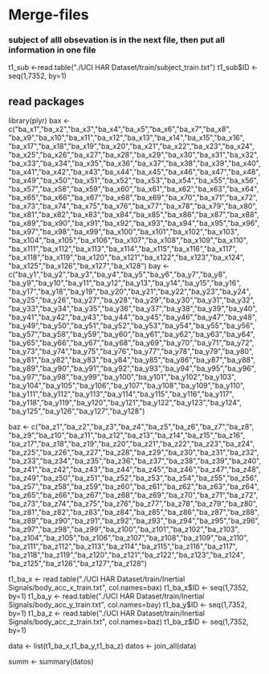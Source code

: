 Merge-files
===========
### subject of alll obsevation is in the next file, then put all information in one file
t1_sub <-read.table("./UCI HAR Dataset/train/subject_train.txt")
t1_sub$ID <- seq(1,7352, by=1)
## read packages
library(plyr)
bax <- c("ba_x1","ba_x2","ba_x3","ba_x4","ba_x5","ba_x6","ba_x7","ba_x8",
        "ba_x9","ba_x10","ba_x11","ba_x12","ba_x13","ba_x14","ba_x15","ba_x16",
        "ba_x17","ba_x18","ba_x19","ba_x20","ba_x21","ba_x22","ba_x23","ba_x24",
        "ba_x25","ba_x26","ba_x27","ba_x28","ba_x29","ba_x30","ba_x31","ba_x32",
        "ba_x33","ba_x34","ba_x35","ba_x36","ba_x37","ba_x38","ba_x39","ba_x40",
        "ba_x41","ba_x42","ba_x43","ba_x44","ba_x45","ba_x46","ba_x47","ba_x48",
        "ba_x49","ba_x50","ba_x51","ba_x52","ba_x53","ba_x54","ba_x55","ba_x56",
        "ba_x57","ba_x58","ba_x59","ba_x60","ba_x61","ba_x62","ba_x63","ba_x64",
        "ba_x65","ba_x66","ba_x67","ba_x68","ba_x69","ba_x70","ba_x71","ba_x72",
        "ba_x73","ba_x74","ba_x75","ba_x76","ba_x77","ba_x78","ba_x79","ba_x80",
        "ba_x81","ba_x82","ba_x83","ba_x84","ba_x85","ba_x86","ba_x87","ba_x88",
        "ba_x89","ba_x90","ba_x91","ba_x92","ba_x93","ba_x94","ba_x95","ba_x96",
        "ba_x97","ba_x98","ba_x99","ba_x100","ba_x101","ba_x102","ba_x103",
        "ba_x104","ba_x105","ba_x106","ba_x107","ba_x108","ba_x109","ba_x110",
        "ba_x111","ba_x112","ba_x113","ba_x114","ba_x115","ba_x116","ba_x117",
        "ba_x118","ba_x119","ba_x120","ba_x121","ba_x122","ba_x123","ba_x124",
        "ba_x125","ba_x126","ba_x127","ba_x128")
bay <- c("ba_y1","ba_y2","ba_y3","ba_y4","ba_y5","ba_y6","ba_y7","ba_y8",
         "ba_y9","ba_y10","ba_y11","ba_y12","ba_y13","ba_y14","ba_y15","ba_y16",
         "ba_y17","ba_y18","ba_y19","ba_y20","ba_y21","ba_y22","ba_y23","ba_y24",
         "ba_y25","ba_y26","ba_y27","ba_y28","ba_y29","ba_y30","ba_y31","ba_y32",
         "ba_y33","ba_y34","ba_y35","ba_y36","ba_y37","ba_y38","ba_y39","ba_y40",
         "ba_y41","ba_y42","ba_y43","ba_y44","ba_y45","ba_y46","ba_y47","ba_y48",
         "ba_y49","ba_y50","ba_y51","ba_y52","ba_y53","ba_y54","ba_y55","ba_y56",
         "ba_y57","ba_y58","ba_y59","ba_y60","ba_y61","ba_y62","ba_y63","ba_y64",
         "ba_y65","ba_y66","ba_y67","ba_y68","ba_y69","ba_y70","ba_y71","ba_y72",
         "ba_y73","ba_y74","ba_y75","ba_y76","ba_y77","ba_y78","ba_y79","ba_y80",
         "ba_y81","ba_y82","ba_y83","ba_y84","ba_y85","ba_y86","ba_y87","ba_y88",
         "ba_y89","ba_y90","ba_y91","ba_y92","ba_y93","ba_y94","ba_y95","ba_y96",
         "ba_y97","ba_y98","ba_y99","ba_y100","ba_y101","ba_y102","ba_y103",
         "ba_y104","ba_y105","ba_y106","ba_y107","ba_y108","ba_y109","ba_y110",
         "ba_y111","ba_y112","ba_y113","ba_y114","ba_y115","ba_y116","ba_y117",
         "ba_y118","ba_y119","ba_y120","ba_y121","ba_y122","ba_y123","ba_y124",
         "ba_y125","ba_y126","ba_y127","ba_y128")

baz <- c("ba_z1","ba_z2","ba_z3","ba_z4","ba_z5","ba_z6","ba_z7","ba_z8",
         "ba_z9","ba_z10","ba_z11","ba_z12","ba_z13","ba_z14","ba_z15","ba_z16",
         "ba_z17","ba_z18","ba_z19","ba_z20","ba_z21","ba_z22","ba_z23","ba_z24",
         "ba_z25","ba_z26","ba_z27","ba_z28","ba_z29","ba_z30","ba_z31","ba_z32",
         "ba_z33","ba_z34","ba_z35","ba_z36","ba_z37","ba_z38","ba_z39","ba_z40",
         "ba_z41","ba_z42","ba_z43","ba_z44","ba_z45","ba_z46","ba_z47","ba_z48",
         "ba_z49","ba_z50","ba_z51","ba_z52","ba_z53","ba_z54","ba_z55","ba_z56",
         "ba_z57","ba_z58","ba_z59","ba_z60","ba_z61","ba_z62","ba_z63","ba_z64",
         "ba_z65","ba_z66","ba_z67","ba_z68","ba_z69","ba_z70","ba_z71","ba_z72",
         "ba_z73","ba_z74","ba_z75","ba_z76","ba_z77","ba_z78","ba_z79","ba_z80",
         "ba_z81","ba_z82","ba_z83","ba_z84","ba_z85","ba_z86","ba_z87","ba_z88",
         "ba_z89","ba_z90","ba_z91","ba_z92","ba_z93","ba_z94","ba_z95","ba_z96",
         "ba_z97","ba_z98","ba_z99","ba_z100","ba_z101","ba_z102","ba_z103",
         "ba_z104","ba_z105","ba_z106","ba_z107","ba_z108","ba_z109","ba_z110",
         "ba_z111","ba_z112","ba_z113","ba_z114","ba_z115","ba_z116","ba_z117",
         "ba_z118","ba_z119","ba_z120","ba_z121","ba_z122","ba_z123","ba_z124",
         "ba_z125","ba_z126","ba_z127","ba_z128")


t1_ba_x <- read.table("./UCI HAR Dataset/train/Inertial Signals/body_acc_x_train.txt",
                      col.names=bax)
t1_ba_x$ID <- seq(1,7352, by=1)
t1_ba_y <- read.table("./UCI HAR Dataset/train/Inertial Signals/body_acc_y_train.txt",
                      col.names=bay)
t1_ba_y$ID <- seq(1,7352, by=1)
t1_ba_z <- read.table("./UCI HAR Dataset/train/Inertial Signals/body_acc_z_train.txt",
                      col.names=baz)
t1_ba_z$ID <- seq(1,7352, by=1)


data  <- list(t1_ba_x,t1_ba_y,t1_ba_z)
datos <- join_all(data)

summ <- summary(datos)
